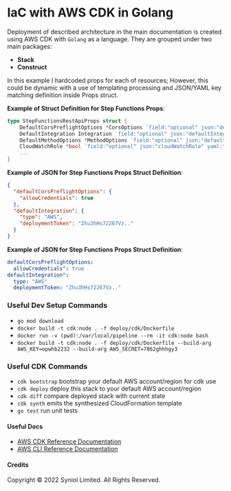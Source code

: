 # IaC with AWS CDK in Golang
Deployment of described architecture in the main documentation is created using AWS CDK with `Golang` as a language.
They are grouped under two main packages:

 * __Stack__
 * __Construct__ 

In this example I hardcoded props for each of resources; However, this could be dynamic with a use of templating 
processing and JSON/YAML key matching definition inside Props struct.

**Example of Struct Definition for Step Functions Props**:

```go
type StepFunctionsRestApiProps struct {
    DefaultCorsPreflightOptions *CorsOptions `field:"optional" json:"defaultCorsPreflightOptions" yaml:"defaultCorsPreflightOptions"`
    DefaultIntegration Integration `field:"optional" json:"defaultIntegration" yaml:"defaultIntegration"`
    DefaultMethodOptions *MethodOptions `field:"optional" json:"defaultMethodOptions" yaml:"defaultMethodOptions"`
    CloudWatchRole *bool `field:"optional" json:"cloudWatchRole" yaml:"cloudWatchRole"`
    ...
}
```

**Example of JSON for  Step Functions Props Struct Definition**:

```json
{
  "defaultCorsPreflightOptions": {
    "allowCredentials": true
  },
  "defaultIntegration": {
    "type": "AWS",
    "deploymentToken": "Zhu3hHs72267Vz.."
  }
}
```
**Example of JSON for  Step Functions Props Struct Definition**:

```yaml
defaultCorsPreflightOptions:
  allowCredentials": true
defaultIntegration":
  type: "AWS"
  deploymentToken: "Zhu3hHs72267Vz.."
```


### Useful Dev Setup Commands

 * `go mod download`
 * `docker build -t cdk:node . -f deploy/cdk/Dockerfile`
 * `docker run -v (pwd):/var/local/pipeline --rm -it cdk:node bash`
 * `docker build -t cdk:node . -f deploy/cdk/Dockerfile --build-arg AWS_KEY=opwhb2232 --build-arg AWS_SECRET=7862ghhhgy3`


### Useful CDK Commands

 * `cdk bootstrap`   bootstrap your default AWS account/region for cdk use
 * `cdk deploy`      deploy this stack to your default AWS account/region
 * `cdk diff`        compare deployed stack with current state
 * `cdk synth`       emits the synthesized CloudFormation template
 * `go test`         run unit tests


#### Useful Docs
 * [AWS CDK Reference Documentation](https://docs.aws.amazon.com/cdk/api/v2/docs/aws-construct-library.html)
 * [AWS CLI Reference Documentation](https://awscli.amazonaws.com/v2/documentation/api/latest/reference/index.html)


#### Credits
Copyright &copy; 2022 Syniol Limited. All Rights Reserved.
